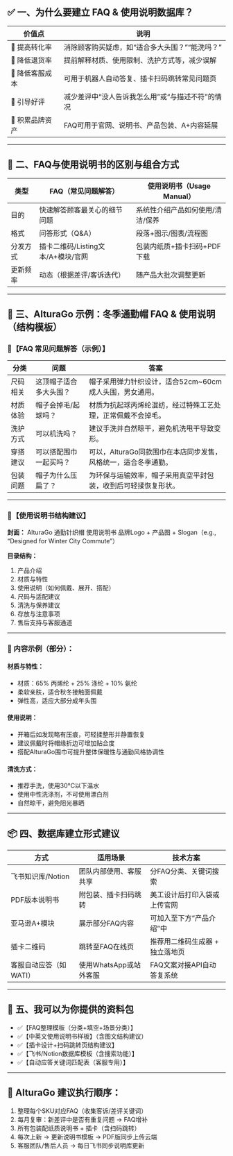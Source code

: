 ## ✅ 一、为什么要建立 FAQ & 使用说明数据库？

| 价值点       | 说明                         |
| --------- | -------------------------- |
| 🎯 提高转化率  | 消除顾客购买疑虑，如“适合多大头围？”“能洗吗？”  |
| 🔧 降低退货率  | 提前解释材质、使用限制、洗护方式等，减少误解     |
| 🤖 降低客服成本 | 可用于机器人自动答复、插卡扫码跳转常见问题页     |
| 💬 引导好评   | 减少差评中“没人告诉我怎么用”或“与描述不符”的情况 |
| 🌱 积累品牌资产 | FAQ可用于官网、说明书、产品包装、A+内容延展   |

---

## 🧭 二、FAQ与使用说明书的区别与组合方式

| 类型   | FAQ（常见问题解答）             | 使用说明书（Usage Manual） |
| ---- | ----------------------- | ------------------- |
| 目的   | 快速解答顾客最关心的细节问题          | 系统性介绍产品如何使用/清洁/保养   |
| 格式   | 问答形式（Q\&A）              | 段落+图示/图表/流程图        |
| 分发方式 | 插卡二维码/Listing文本/A+模块/官网 | 包装内纸质+插卡扫码+PDF下载    |
| 更新频率 | 动态（根据差评/客诉迭代）           | 随产品大批次调整更新          |

---

## 📘 三、AlturaGo 示例：冬季通勤帽 FAQ & 使用说明（结构模板）

### 📌【FAQ 常见问题解答（示例）】

| 分类   | 问题          | 答案                                  |
| ---- | ----------- | ----------------------------------- |
| 尺码相关 | 这顶帽子适合多大头围？ | 帽子采用弹力针织设计，适合52cm\~60cm成人头围，男女通用。   |
| 材质体验 | 帽子会掉毛/起球吗？  | 材质为抗起球丙烯纶混纺，经过特殊工艺处理，正常佩戴不会掉毛。      |
| 洗护方式 | 可以机洗吗？      | 建议手洗并自然晾干，避免机洗甩干导致变形。               |
| 穿搭建议 | 可以搭配围巾一起买吗？ | 可以，AlturaGo同款围巾在本店同步发售，风格统一，适合冬季通勤。 |
| 包装问题 | 帽子为什么压扁了？   | 为环保与运输效率，帽子采用真空平封包装，收到后可轻揉恢复形状。     |

---

### 📌【使用说明书结构建议】

**封面：**
AlturaGo 通勤针织帽 使用说明书
品牌Logo + 产品图 + Slogan（e.g., “Designed for Winter City Commute”）

**目录结构：**

1. 产品介绍
2. 材质与特性
3. 使用说明（如何佩戴、展开、搭配）
4. 尺码与适配建议
5. 清洗与保养建议
6. 存放与注意事项
7. 售后支持与客服通道

---

### 📎 内容示例（部分）：

#### 材质与特性：

* 材质：65% 丙烯纶 + 25% 涤纶 + 10% 氨纶
* 柔软亲肤，适合秋冬接触面佩戴
* 弹性高，适应大部分成年头围

#### 使用说明：

* 开箱后如发现略有压痕，可轻揉整形并静置恢复
* 建议佩戴时将帽缘折边可增加贴合度
* 搭配AlturaGo围巾可提升整体保暖性与通勤风格协调性

#### 清洗方式：

* 推荐手洗，使用30°C以下温水
* 使用中性洗涤剂，不可使用漂白剂
* 自然晾干，避免阳光暴晒

---

## 📦 四、数据库建立形式建议

| 方式            | 适用场景            | 技术方案              |
| ------------- | --------------- | ----------------- |
| 飞书知识库/Notion  | 团队内部使用、客服共享     | 分FAQ分类、关键词搜索      |
| PDF版本说明书      | 附包装、插卡扫码跳转      | 美工设计后打印入袋或上传官网    |
| 亚马逊A+模块       | 展示部分FAQ内容       | 可加入至下方“产品介绍”中     |
| 插卡二维码         | 跳转至FAQ在线页       | 推荐用二维码生成器 + 独立落地页 |
| 客服自动应答（如WATI） | 使用WhatsApp或站外客服 | FAQ文案对接API自动答复系统  |

---

## 🧰 五、我可以为你提供的资料包

* ✅【FAQ整理模板（分类+填空+场景分类）】
* ✅【中英文使用说明书样板】（含图文结构建议）
* ✅【插卡设计+扫码跳转页结构建议】
* ✅【飞书/Notion数据库模板（含搜索功能）】
* ✅【自动应答关键词匹配表（客服专用）】

---

## 🧠 AlturaGo 建议执行顺序：

1. 整理每个SKU对应FAQ（收集客诉/差评关键词）
2. 每月复审：新差评中是否有重复问题 → FAQ增补
3. 所有包装配纸质说明书 + 插卡（含扫码跳转）
4. 每次上新 → 更新说明书模板 → PDF版同步上传云端
5. 客服团队/售后人员 → 每日飞书同步说明库更新


